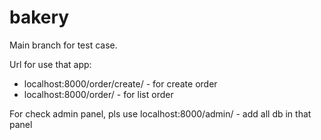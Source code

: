 # bakery

Main branch for test case.

Url for use that app: 
  - localhost:8000/order/create/ - for create order
  - localhost:8000/order/        - for list order
  
For check admin panel, pls use localhost:8000/admin/ - add all db in that panel
